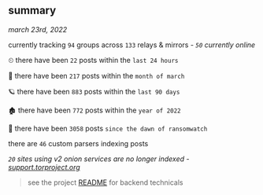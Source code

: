 
## summary
_march 23rd, 2022_

currently tracking `94` groups across `133` relays & mirrors - _`50` currently online_

⏲ there have been `22` posts within the `last 24 hours`

🦈 there have been `217` posts within the `month of march`

🪐 there have been `883` posts within the `last 90 days`

🏚 there have been `772` posts within the `year of 2022`

🦕 there have been `3058` posts `since the dawn of ransomwatch`

there are `46` custom parsers indexing posts

_`20` sites using v2 onion services are no longer indexed - [support.torproject.org](https://support.torproject.org/onionservices/v2-deprecation/)_

> see the project [README](https://github.com/thetanz/ransomwatch#ransomwatch--) for backend technicals
